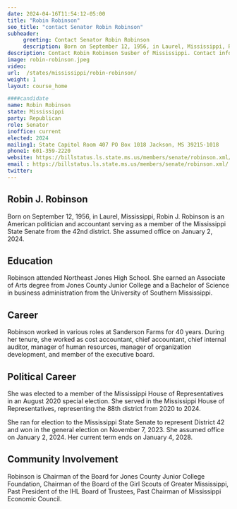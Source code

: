 ```yaml
---
date: 2024-04-16T11:54:12-05:00
title: "Robin Robinson"
seo_title: "contact Senator Robin Robinson"
subheader:
     greeting: Contact Senator Robin Robinson
     description: Born on September 12, 1956, in Laurel, Mississippi, Robin J. Robinson is an American politician and accountant serving as a member of the Mississippi State Senate from the 42nd district. She assumed office on January 2, 2024.
description: Contact Robin Robinson Susber of Mississippi. Contact information for Robin Robinson includes email address, phone number, and mailing address.
image: robin-robinson.jpeg
video:
url:  /states/mississippi/robin-robinson/
weight: 1
layout: course_home

####candidate
name: Robin Robinson
state: Mississippi
party: Republican
role: Senator
inoffice: current
elected: 2024
mailing1: State Capitol Room 407 PO Box 1018 Jackson, MS 39215-1018
phone1: 601-359-2220
website: https://billstatus.ls.state.ms.us/members/senate/robinson.xml/
email : https://billstatus.ls.state.ms.us/members/senate/robinson.xml/
twitter:
---
```


Robin J. Robinson
-----------------

Born on September 12, 1956, in Laurel, Mississippi, Robin J. Robinson is an American politician and accountant serving as a member of the Mississippi State Senate from the 42nd district. She assumed office on January 2, 2024.

Education
---------
Robinson attended Northeast Jones High School. She earned an Associate of Arts degree from Jones County Junior College and a Bachelor of Science in business administration from the University of Southern Mississippi.

Career
------
Robinson worked in various roles at Sanderson Farms for 40 years. During her tenure, she worked as cost accountant, chief accountant, chief internal auditor, manager of human resources, manager of organization development, and member of the executive board.

Political Career
----------------
She was elected to a member of the Mississippi House of Representatives in an August 2020 special election. She served in the Mississippi House of Representatives, representing the 88th district from 2020 to 2024.

She ran for election to the Mississippi State Senate to represent District 42 and won in the general election on November 7, 2023. She assumed office on January 2, 2024. Her current term ends on January 4, 2028.

Community Involvement
---------------------
Robinson is Chairman of the Board for Jones County Junior College Foundation, Chairman of the Board of the Girl Scouts of Greater Mississippi, Past President of the IHL Board of Trustees, Past Chairman of Mississippi Economic Council.
